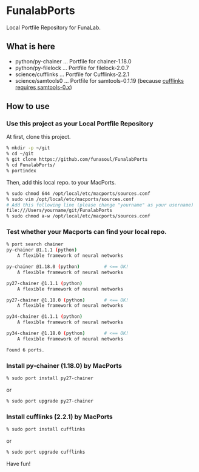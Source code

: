 # FunalabPorts
Local Portfile Repository for FunaLab.

## What is here
* python/py-chainer  ... Portfile for chainer-1.18.0
* python/py-filelock ... Portfile for filelock-2.0.7
* science/cufflinks  ... Portfile for Cufflinks-2.2.1
* science/samtools0  ... Portfile for samtools-0.1.19 (because [cufflinks requires samtools-0.x](https://github.com/cole-trapnell-lab/cufflinks/issues/14))

## How to use
### Use this project as your Local Portfile Repository
At first, clone this project.
```sh
% mkdir -p ~/git
% cd ~/git
% git clone https://github.com/funasoul/FunalabPorts
% cd FunalabPorts/
% portindex
```
Then, add this local repo. to your MacPorts.
```sh
% sudo chmod 644 /opt/local/etc/macports/sources.conf
% sudo vim /opt/local/etc/macports/sources.conf
# Add this following line (please change "yourname" as your username)
file:///Users/yourname/git/FunalabPorts
% sudo chmod a-w /opt/local/etc/macports/sources.conf
```

### Test whether your Macports can find your local repo.
```sh
% port search chainer
py-chainer @1.1.1 (python)
    A flexible framework of neural networks

py-chainer @1.18.0 (python)         # <== OK!
    A flexible framework of neural networks

py27-chainer @1.1.1 (python)
    A flexible framework of neural networks

py27-chainer @1.18.0 (python)       # <== OK!
    A flexible framework of neural networks

py34-chainer @1.1.1 (python)
    A flexible framework of neural networks

py34-chainer @1.18.0 (python)       # <== OK!
    A flexible framework of neural networks

Found 6 ports.
```

### Install py-chainer (1.18.0) by MacPorts
```sh
% sudo port install py27-chainer
```
or
```sh
% sudo port upgrade py27-chainer
```

### Install cufflinks (2.2.1) by MacPorts
```sh
% sudo port install cufflinks
```
or
```sh
% sudo port upgrade cufflinks
```
Have fun!
